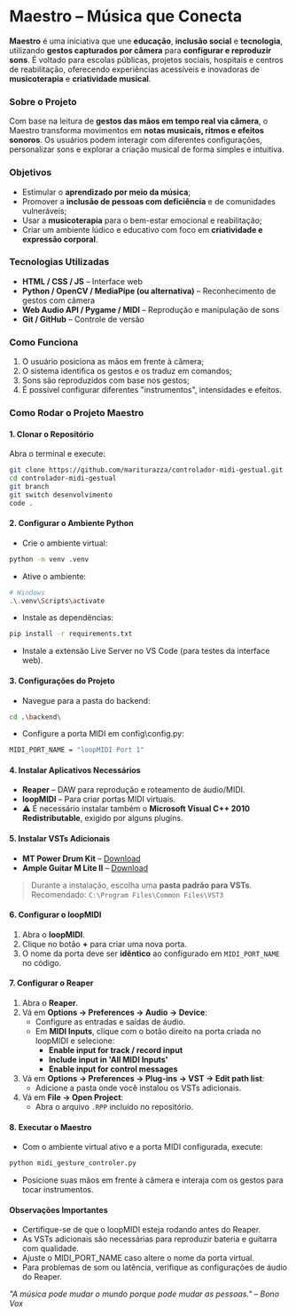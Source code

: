 # Maestro – Música que Conecta

**Maestro** é uma iniciativa que une **educação**, **inclusão social** e **tecnologia**, utilizando **gestos capturados por câmera** para **configurar e reproduzir sons**. É voltado para escolas públicas, projetos sociais, hospitais e centros de reabilitação, oferecendo experiências acessíveis e inovadoras de **musicoterapia** e **criatividade musical**.

### Sobre o Projeto

Com base na leitura de **gestos das mãos em tempo real via câmera**, o Maestro transforma movimentos em **notas musicais, ritmos e efeitos sonoros**. Os usuários podem interagir com diferentes configurações, personalizar sons e explorar a criação musical de forma simples e intuitiva.

### Objetivos

- Estimular o **aprendizado por meio da música**;
- Promover a **inclusão de pessoas com deficiência** e de comunidades vulneráveis;
- Usar a **musicoterapia** para o bem-estar emocional e reabilitação;
- Criar um ambiente lúdico e educativo com foco em **criatividade e expressão corporal**.

### Tecnologias Utilizadas

- **HTML / CSS / JS** – Interface web
- **Python / OpenCV / MediaPipe (ou alternativa)** – Reconhecimento de gestos com câmera
- **Web Audio API / Pygame / MIDI** – Reprodução e manipulação de sons
- **Git / GitHub** – Controle de versão

### Como Funciona

1. O usuário posiciona as mãos em frente à câmera;
2. O sistema identifica os gestos e os traduz em comandos;
3. Sons são reproduzidos com base nos gestos;
4. É possível configurar diferentes "instrumentos", intensidades e efeitos.

### Como Rodar o Projeto Maestro

#### 1. Clonar o Repositório

Abra o terminal e execute:

```bash
git clone https://github.com/mariturazza/controlador-midi-gestual.git
cd controlador-midi-gestual
git branch
git switch desenvolvimento
code .
```
#### 2. Configurar o Ambiente Python

- Crie o ambiente virtual:

```bash
python -m venv .venv
```

- Ative o ambiente:

```bash
# Windows
.\.venv\Scripts\activate
```

- Instale as dependëncias:

```bash
pip install -r requirements.txt
```

- Instale a extensão Live Server no VS Code (para testes da interface web).

#### 3. Configurações do Projeto

- Navegue para a pasta do backend:

```bash
cd .\backend\
```

- Configure a porta MIDI em config\config.py:

```bash
MIDI_PORT_NAME = "loopMIDI Port 1"
```

#### 4. Instalar Aplicativos Necessários

- **Reaper** – DAW para reprodução e roteamento de áudio/MIDI.
- **loopMIDI** – Para criar portas MIDI virtuais.
- ⚠️ É necessário instalar também o **Microsoft Visual C++ 2010 Redistributable**, exigido por alguns plugins.


#### 5. Instalar VSTs Adicionais

- **MT Power Drum Kit** – [Download](https://www.powerdrumkit.com/download76187.php)  
- **Ample Guitar M Lite II** – [Download](https://plugins4free.com/plugin/2233/)  

> Durante a instalação, escolha uma **pasta padrão para VSTs**.  
> Recomendado: `C:\Program Files\Common Files\VST3`


#### 6. Configurar o loopMIDI

1. Abra o **loopMIDI**.  
2. Clique no botão **+** para criar uma nova porta.  
3. O nome da porta deve ser **idêntico** ao configurado em `MIDI_PORT_NAME` no código.

#### 7. Configurar o Reaper

1. Abra o **Reaper**.  
2. Vá em **Options → Preferences → Audio → Device**:  
   - Configure as entradas e saídas de áudio.  
   - Em **MIDI Inputs**, clique com o botão direito na porta criada no loopMIDI e selecione:  
     - **Enable input for track / record input**  
     - **Include input in 'All MIDI Inputs'**  
     - **Enable input for control messages**  
3. Vá em **Options → Preferences → Plug-ins → VST → Edit path list**:  
   - Adicione a pasta onde você instalou os VSTs adicionais.  
4. Vá em **File → Open Project**:  
   - Abra o arquivo `.RPP` incluído no repositório.

#### 8. Executar o Maestro

- Com o ambiente virtual ativo e a porta MIDI configurada, execute:

```bash
python midi_gesture_controler.py
```
- Posicione suas mãos em frente à câmera e interaja com os gestos para tocar instrumentos.

#### Observações Importantes

- Certifique-se de que o loopMIDI esteja rodando antes do Reaper.
- As VSTs adicionais são necessárias para reproduzir bateria e guitarra com qualidade.
- Ajuste o MIDI_PORT_NAME caso altere o nome da porta virtual.
- Para problemas de som ou latência, verifique as configurações de áudio do Reaper.


*"A música pode mudar o mundo porque pode mudar as pessoas." – Bono Vox*